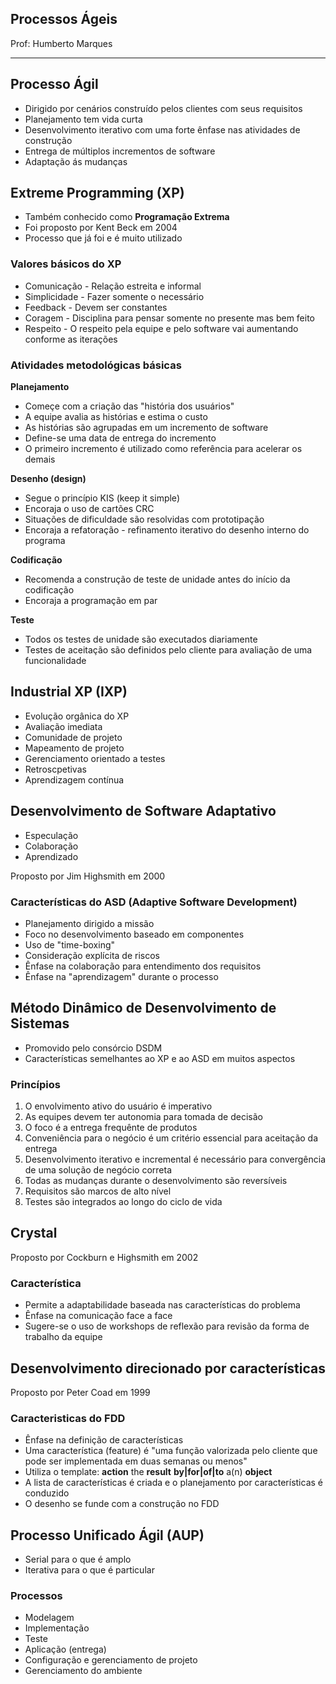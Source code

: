 ## Processos Ágeis

Prof: Humberto Marques

----

## Processo Ágil
- Dirigido por cenários construído pelos clientes com seus requisitos
- Planejamento tem vida curta
- Desenvolvimento iterativo com uma forte ênfase nas atividades de construção
- Entrega de múltiplos incrementos de software
- Adaptação ás mudanças

## Extreme Programming (XP)
- Também conhecido como **Programação Extrema**
- Foi proposto por Kent Beck em 2004
- Processo que já foi e é muito utilizado

### Valores básicos do XP
- Comunicação - Relação estreita e informal
- Simplicidade - Fazer somente o necessário
- Feedback - Devem ser constantes
- Coragem - Disciplina para pensar somente no presente mas bem feito
- Respeito - O respeito pela equipe e pelo software vai aumentando conforme as iterações

### Atividades metodológicas básicas
**Planejamento**
- Começe com a criação das "história dos usuários"
- A equipe avalia as histórias e estima o custo
- As histórias são agrupadas em um incremento de software
- Define-se uma data de entrega do incremento
- O primeiro incremento é utilizado como referência para acelerar os demais

**Desenho (design)**
- Segue o princípio KIS (keep it simple)
- Encoraja o uso de cartões CRC
- Situações de dificuldade são resolvidas com prototipação
- Encoraja a refatoração - refinamento iterativo do desenho interno do programa

**Codificação**
- Recomenda a construção de teste de unidade antes do início da codificação
- Encoraja a programação em par

**Teste**
- Todos os testes de unidade são executados diariamente
- Testes de aceitação são definidos pelo cliente para avaliação de uma funcionalidade

## Industrial XP (IXP)
- Evolução orgânica do XP
- Avaliação imediata
- Comunidade de projeto
- Mapeamento de projeto
- Gerenciamento orientado a testes
- Retroscpetivas
- Aprendizagem contínua

## Desenvolvimento de Software Adaptativo
- Especulação 
- Colaboração
- Aprendizado

Proposto por Jim Highsmith em 2000

### Características do ASD (Adaptive Software Development)
- Planejamento dirigido a missão
- Foco no desenvolvimento baseado em componentes
- Uso de "time-boxing"
- Consideração explícita de riscos
- Ênfase na colaboração para entendimento dos requisitos
- Ênfase na "aprendizagem" durante o processo

## Método Dinâmico de Desenvolvimento de Sistemas
- Promovido pelo consórcio DSDM
- Características semelhantes ao XP e ao ASD em muitos aspectos

### Princípios
1. O envolvimento ativo do usuário é imperativo
2. As equipes devem ter autonomia para tomada de decisão
3. O foco é a entrega frequênte de produtos
4. Conveniência para o negócio é um critério essencial para aceitação da entrega
5. Desenvolvimento iterativo e incremental é necessário para convergência de uma solução de negócio correta
6. Todas as mudanças durante o desenvolvimento são reversíveis
7. Requisitos são marcos de alto nível
8. Testes são integrados ao longo do ciclo de vida

## Crystal

Proposto por Cockburn e Highsmith em 2002

### Característica
- Permite a adaptabilidade baseada nas características do problema
- Ênfase na comunicação face a face
- Sugere-se o uso de workshops de reflexão para revisão da forma de trabalho da equipe

## Desenvolvimento direcionado por características
 Proposto por Peter Coad em 1999

 ### Caracteristicas do FDD
 - Ênfase na definição de características
 - Uma característica (feature) é "uma função valorizada pelo cliente que pode ser implementada em duas semanas ou menos"
 - Utiliza o template: **action** the **result** **by|for|of|to** a(n) **object**
 - A lista de características é criada e o planejamento por características é conduzido
 - O desenho se funde com a construção no FDD

 ## Processo Unificado Ágil (AUP)
 - Serial para o que é amplo
 - Iterativa para o que é particular
 
 ### Processos
 - Modelagem
 - Implementação
 - Teste
 - Aplicação (entrega)
 - Configuração e gerenciamento de projeto
 - Gerenciamento do ambiente